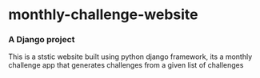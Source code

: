 # monthly-challenge-website
### A Django project
This is a ststic website built using python django framework, its a monthly challenge app that generates challenges from a given list of challenges
